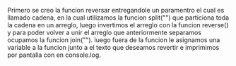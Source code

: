 Primero se creo la funcion reversar entregandole un paramentro el cual es llamado cadena, en la cual utilizamos la funcion split("") que particiona toda la cadena en un arreglo, luego invertimos el arreglo con la funcion reverse() y para poder volver a unir el arreglo que anteriormente separamos ocupamos la funcion join(""). luego fuera de la funcion le asignamos una variable a la funcion junto a el texto que deseamos revertir e imprimimos por pantalla con en console.log.
